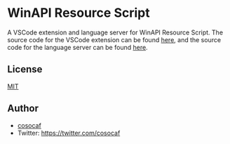 # WinAPI Resource Script

A VSCode extension and language server for WinAPI Resource Script.
The source code for the VSCode extension can be found [here](./vscode-client),
and the source code for the language server can be found [here](./language-server).

## License

[MIT](./LICENSE)

## Author

* [cosocaf](https://github.com/cosocaf)
* Twitter: <https://twitter.com/cosocaf>
